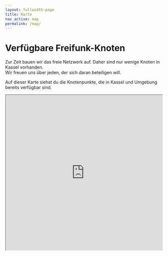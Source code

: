 ```yaml
---
layout: fullwidth-page
title: Karte
nav_active: map
permalink: /map/
---
```


# Verfügbare Freifunk-Knoten

Zur Zeit bauen wir das freie Netzwerk auf. Daher sind nur wenige Knoten in Kassel vorhanden.  
Wir freuen uns über jeden, der sich daran beteiligen will.

Auf dieser Karte siehst du die Knotenpunkte, die in Kassel und Umgebung bereits verfügbar sind.

<iframe height="500" width="100%" src="http://map.ffks.de"></iframe>
